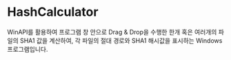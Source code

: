 # HashCalculator
WinAPI를 활용하여 프로그램 창 안으로 Drag & Drop을 수행한 한개 혹은 여러개의 파일의 SHA1 값을 계산하여,
각 파일의 절대 경로와 SHA1 해시값을 표시하는 Windows 프로그램입니다.
